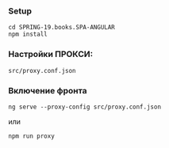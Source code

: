 ### Setup
```
cd SPRING-19.books.SPA-ANGULAR
npm install
```

### Настройки ПРОКСИ:
```
src/proxy.conf.json
```

### Включение фронта
```
ng serve --proxy-config src/proxy.conf.json
```

или

```
npm run proxy
```

